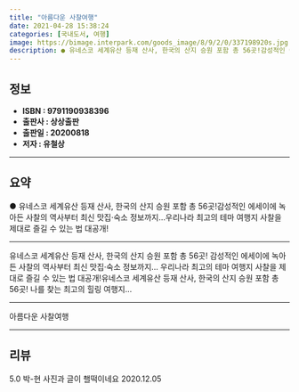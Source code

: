 ```yaml
---
title: "아름다운 사찰여행"
date: 2021-04-28 15:38:24
categories: [국내도서, 여행]
image: https://bimage.interpark.com/goods_image/8/9/2/0/337198920s.jpg
description: ● 유네스코 세계유산 등재 산사, 한국의 산지 승원 포함 총 56곳!감성적인 에세이에 녹아든 사찰의 역사부터 최신 맛집·숙소 정보까지…우리나라 최고의 테마 여행지 사찰을 제대로 즐길 수 있는 법 대공개!
---
```


## **정보**

- **ISBN : 9791190938396**
- **출판사 : 상상출판**
- **출판일 : 20200818**
- **저자 : 유철상**

------



## **요약**

●  유네스코 세계유산 등재 산사, 한국의 산지 승원 포함 총 56곳!감성적인 에세이에 녹아든 사찰의 역사부터 최신 맛집·숙소 정보까지…우리나라 최고의 테마 여행지 사찰을 제대로 즐길 수 있는 법 대공개!

------

유네스코 세계유산 등재 산사, 한국의 산지 승원 포함 총 56곳!
감성적인 에세이에 녹아든 사찰의 역사부터 최신 맛집·숙소 정보까지…
우리나라 최고의 테마 여행지 사찰을 제대로 즐길 수 있는 법 대공개!유네스코 세계유산 등재 산사, 한국의 산지 승원 포함 총 56곳!
나를 찾는 최고의 힐링 여행지... 

------


아름다운 사찰여행 

------


## **리뷰** 

5.0 박-현 사진과 글이 쵈떡이네요 2020.12.05 <br/>